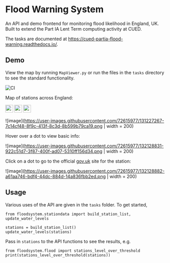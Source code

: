 # Flood Warning System

An API and demo frontend for monitoring flood likelihood in England, UK. Built to extend the Part IA Lent Term computing activity at CUED.

The tasks are documented at https://cued-partia-flood-warning.readthedocs.io/.

## Demo

View the map by running `MapViewer.py` or run the files in the `tasks` directory to see the standard functionality.

![CI](https://github.com/lorcan2440/Flood-Warning-System/actions/workflows/main.yml/badge.svg)

Map of stations across England:

<img src="https://user-images.githubusercontent.com/72615977/131227267-7c14cf48-8f9c-413f-8c3d-8b599b79ca19.png" height="24">
<img src="https://user-images.githubusercontent.com/72615977/132128831-922c51d7-3f87-400f-ad07-5310ff156d34.png" height="24">
<img src="https://user-images.githubusercontent.com/72615977/132128882-a61aa746-bdf4-44dc-884d-14a836fbb2ed.png" height="24">

![image](https://user-images.githubusercontent.com/72615977/131227267-7c14cf48-8f9c-413f-8c3d-8b599b79ca19.png | width = 200)

Hover over a dot to view basic info:

![image](https://user-images.githubusercontent.com/72615977/132128831-922c51d7-3f87-400f-ad07-5310ff156d34.png | width = 200)

Click on a dot to go to the official [gov.uk](https://check-for-flooding.service.gov.uk/) site for the station:

![image](https://user-images.githubusercontent.com/72615977/132128882-a61aa746-bdf4-44dc-884d-14a836fbb2ed.png | width = 200)

## Usage

Various uses of the API are given in the `tasks` folder. To get started,

```
from floodsystem.stationdata import build_station_list, update_water_levels

stations = build_station_list()
update_water_levels(stations)
```

Pass in `stations` to the API functions to see the results, e.g.

```
from floodsystem.flood import stations_level_over_threshold
print(stations_level_over_threshold(stations))
```

